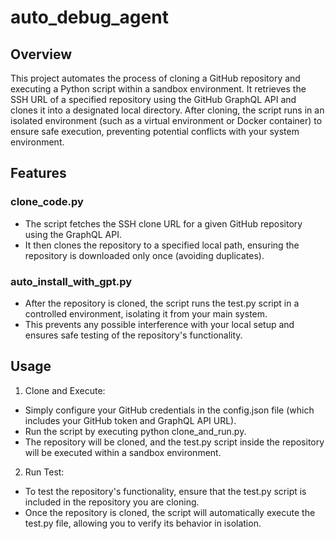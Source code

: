 # auto_debug_agent

## Overview
This project automates the process of cloning a GitHub repository and executing a Python script within a sandbox environment. It retrieves the SSH URL of a specified repository using the GitHub GraphQL API and clones it into a designated local directory. After cloning, the script runs in an isolated environment (such as a virtual environment or Docker container) to ensure safe execution, preventing potential conflicts with your system environment.



## Features
 ### clone_code.py
- The script fetches the SSH clone URL for a given GitHub repository using the GraphQL API.
- It then clones the repository to a specified local path, ensuring the repository is downloaded only once (avoiding duplicates).
### auto_install_with_gpt.py
- After the repository is cloned, the script runs the test.py script in a controlled environment, isolating it from your main system.
- This prevents any possible interference with your local setup and ensures safe testing of the repository's functionality.
## Usage
1. Clone and Execute:

- Simply configure your GitHub credentials in the config.json file (which includes your GitHub token and GraphQL API URL).
- Run the script by executing python clone_and_run.py.
- The repository will be cloned, and the test.py script inside the repository will be executed within a sandbox environment.
2. Run Test:

- To test the repository's functionality, ensure that the test.py script is included in the repository you are cloning.
- Once the repository is cloned, the script will automatically execute the test.py file, allowing you to verify its behavior in isolation.



